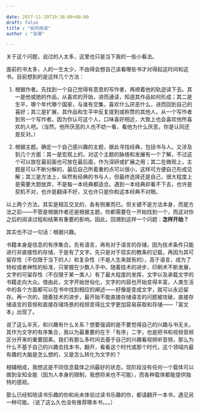```yaml
---

date: 2017-11-29T19:38:08+08:00
draft: false
title : "如何阅读"
author : "张潮"

---
```



关于这个问题，说过的人太多，这里也只是当下我的一些小看法。

面前的书太多，人的一生太少，不由得会想自己该看哪些书才对得起这时间和这书。目前想到的是这样几个方法：

1. 根据作者。先找到一个自己觉得有意思的写作者，再顺着他的轨迹读下去。其一是他或她的作品，从喜欢的开始，进而通读，知道其作品如何形成；其二是生平，哪个年代哪个国家，与谁有交集，喜欢什么厌恶什么，进而回到自己的喜好；其三是扩展，其作品和生平中反复提到或称赞的其他人，从一个写作者到另一个写作者。因为你认可这个人，口味喜好相近，大致上也会喜欢他所喜欢的人吧。（当然，他所厌恶的人也不妨一看，看他为什么厌恶，你是认同还是反对。）

2. 根据主题。确定一个自己感兴趣的主题，据此寻找经典，包括书与人。又涉及到几个方面：其一是宏观上的，对这个主题的脉络和发展有一个了解，不过这个可以放在最前面也可放在最后面，作为深研或扩展之用；其二在微观上，主题是可以不断分解的，最后自己所着重的点可以很小，这样可方便自己形成见解；其三是方法上，纵然有经典的书与人，但最终选择还是自己，很大程度上是需要大胆放弃，不是每一本经典都适合。遇到一本经典却看不下去，也许是契机不对，也许是翻译不好，又也许只是你和这本经典不对眼。

以上两个方法，其实是相互交叉的，各有侧重而已。但关键不是方法本身，而是方法之前——不管是根据作者还是根据主题，你都需要在一开始找到一个，而这对你之后的阅读过程和结果有重要的影响。因此，回溯到这样一个问题：**怎样开始？**

其实也不过一句话：根据兴趣。

书籍本身是信息的有序集合。先有语言，再有对于语言的存储，因为技术条件只能进行非直接性的存储，于是有了文字。先只是对于现实的教条的记载，再因为其可留存性（不仅限于当下的人）和复杂性（不是人生来就有的），高于语言，成为了特权或者神性的标准，只掌握在少数人手中。随着技术的进步，印刷术不断发展，文字的可留存性（不仅限于某一类人）有了最大程度的发挥，文字以及承载文字的书籍走向大众。借由此，文字开始世俗化，文字的内容也开始变得丰富，人类生活中的各个方面都可以在书中找到相应的阐述——好像是变成文字，就可以永远留存。再一次的，随着技术的进步，最开始不能直接存储语言的问题被攻破，直接存储语言的音频和直接存储场景的视频变得比文字更加容易获取和存储——「富文本」出现了。

说了这么半天，和兴趣有什么关系？想要强调的是不要觉得自己的兴趣与书无关。其作为文字的有序集合，我以为最重要的在于「有序」二字，也是把书和视频音频区分开来的重要因素。我们有那么多时间去基于自己的兴趣看视频听音频，那么为什么不基于自己的兴趣去找本书，翻开，看看这个时代或那个时代，这个领域内最有趣的大脑是怎么想的，又是怎么转化为文字的？

相辅相成，我想这是不同信息载体之间最好的状态，现阶段没有任何一个载体可以做到全知全能（因为人本身的限制，我想将来也不可能），而各种载体都能提供独特的感观。

那么已经知晓读书乐趣的你和尚未体验过读书乐趣的你，都请翻开一本书，遇见另一种可能。（说了这么久也没有推荐哪本书。。。）

